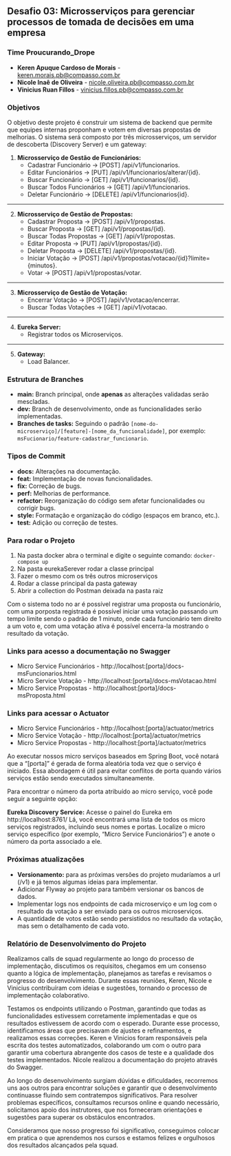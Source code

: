 ## Desafio 03: Microsserviços para gerenciar processos de tomada de decisões em uma empresa

### Time Proucurando_Drope

* **Keren Apuque Cardoso de Morais** - keren.morais.pb@compasso.com.br
* **Nicole Inaê de Oliveira** - nicole.oliveira.pb@compasso.com.br
* **Vinicius Ruan Fillos** - vinicius.fillos.pb@compasso.com.br

### Objetivos

O objetivo deste projeto é construir um sistema de backend que permite que equipes internas proponham e votem em diversas propostas de melhorias. O sistema será composto por três microsserviços, um servidor de descoberta (Discovery Server) e um gateway:

1. **Microsserviço de Gestão de Funcionários:**
   - Cadastrar Funcionário →  [POST] /api/v1/funcionarios.
   - Editar Funcionários →  [PUT] /api/v1/funcionarios/alterar/{id}. 
   - Buscar Funcionário   →  [GET] /api/v1/funcionarios/{id}.
   - Buscar Todos Funcionários →  [GET] /api/v1/funcionarios.
   - Deletar Funcionário → [DELETE]  /api/v1/funcionarios{id}.
---
2. **Microsserviço de Gestão de Propostas:**
   - Cadastrar Proposta → [POST]  /api/v1/propostas.
   - Buscar Proposta → [GET] /api/v1/propostas/{id}.
   - Buscar Todas Propostas → [GET] /api/v1/propostas.
   - Editar Proposta → [PUT] /api/v1/propostas/{id}.
   - Deletar Proposta → [DELETE] /api/v1/propostas/{id}.
   - Iniciar Votação → [POST] /api/v1/propostas/votacao/{id}?limite={minutos}.
   - Votar → [POST]  /api/v1/propostas/votar.
---
3. **Microsserviço de Gestão de Votação:**
   - Encerrar Votação → [POST] /api/v1/votacao/encerrar.
   - Buscar Todas Votações → [GET]  /api/v1/votacao.
---
4. **Eureka Server:**
   * Registrar todos os Microserviços.
---
5. **Gateway:**
   * Load Balancer.

### Estrutura de Branches

* **main:** Branch principal, onde **apenas** as alterações validadas serão mescladas.
* **dev:** Branch de desenvolvimento, onde as funcionalidades serão implementadas.
* **Branches de tasks:** Seguindo o padrão `[nome-do-microserviço]/[feature]-[nome_da_funcionalidade]`, por exemplo: `msFucionario/feature-cadastrar_funcionario`.

### Tipos de Commit

* **docs:** Alterações na documentação.
* **feat:** Implementação de novas funcionalidades.
* **fix:** Correção de bugs.
* **perf:** Melhorias de performance.
* **refactor:** Reorganização do código sem afetar funcionalidades ou corrigir bugs.
* **style:** Formatação e organização do código (espaços em branco, etc.).
* **test:** Adição ou correção de testes.

### Para rodar o Projeto 
1. Na pasta docker abra o terminal e digite o seguinte comando: ` docker-compose up `
2. Na pasta eurekaSerever rodar a classe principal
3. Fazer o mesmo com os três outros microserviços 
4. Rodar a classe principal da pasta gateway
5. Abrir a collection do Postman deixada na pasta raiz

Com o sistema todo no ar é possível registrar uma proposta ou funcionário, com uma porposta registrada é possível iniciar uma votação passando um tempo limite sendo o padrão de 1 minuto, onde cada funcionário tem direito a um voto e, com uma votação ativa é possível encerra-la mostrando o resultado da votação.

### Links para acesso a documentação no Swagger
* Micro Service Funcionários - http://localhost:[porta]/docs-msFuncionarios.html
* Micro Service  Votação - http://localhost:[porta]/docs-msVotacao.html
* Micro Service  Propostas - http://localhost:[porta]/docs-msProposta.html

### Links para acessar o Actuator
* Micro Service Funcionários - http://localhost:[porta]/actuator/metrics
* Micro Service  Votação - http://localhost:[porta]/actuator/metrics
* Micro Service  Propostas - http://localhost:[porta]/actuator/metrics

Ao executar nossos micro serviços baseados em Spring Boot, você notará que a “[porta]” é gerada de forma aleatória toda vez que o serviço é iniciado. Essa abordagem é útil para evitar conflitos de porta quando vários serviços estão sendo executados simultaneamente.

Para encontrar o número da porta atribuído ao micro serviço, você pode seguir a seguinte opção:

**Eureka Discovery Service:**
Acesse o painel do Eureka em http://localhost:8761/
Lá, você encontrará uma lista de todos os micro serviços registrados, incluindo seus nomes e portas.
Localize o micro serviço específico (por exemplo, “Micro Service Funcionários”) e anote o número da porta associado a ele.

### Próximas atualizações
* **Versionamento:** para as próximas versões do projeto mudaríamos a url (/v1) e já temos algumas ideias para implementar.
* Adicionar Flyway ao projeto para também versionar os bancos de dados.
* Implementar logs nos endpoints de cada microserviço e um log com o resultado da votação a ser enviado para os outros microserviços.
* A quantidade de votos estão sendo persistidos no resultado da votação, mas sem o detalhamento de cada voto.
### Relatório de Desenvolvimento do Projeto

Realizamos calls de squad regularmente ao longo do processo de implementação, discutimos os requisitos, chegamos em um consenso quanto a lógica de implementação, planejamos as tarefas e revisamos o progresso do desenvolvimento. Durante essas reuniões, Keren, Nicole e Vinicius contribuíram com ideias e sugestões, tornando o processo de implementação colaborativo.

Testamos os endpoints utilizando o Postman, garantindo que todas as funcionalidades estivessem corretamente implementadas e que os resultados estivessem de acordo com o esperado. Durante esse processo, identificamos áreas que precisavam de ajustes e refinamentos, e realizamos essas correções. Keren e Vinicios foram responsáveis pela escrita dos testes automatizados, colaborando um com o outro para garantir uma cobertura abrangente dos casos de teste e a qualidade dos testes implementados. Nicole realizou a documentação do projeto através do Swagger.

Ao longo do desenvolvimento surgiam dúvidas e dificuldades, recorremos uns aos outros para encontrar soluções e garantir que o desenvolvimento continuasse fluindo sem contratempos significativos. Para resolver problemas específicos, consultamos recursos online e quando necessário, solicitamos apoio dos instrutores, que nos forneceram orientações e sugestões para superar os obstáculos encontrados.

Consideramos que nosso progresso foi significativo, conseguimos colocar em pratica o que aprendemos nos cursos e estamos felizes e orgulhosos dos resultados alcançados pela squad.